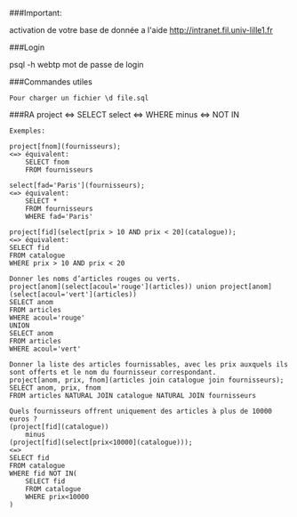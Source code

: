 ###Important:
  
  activation de votre base de donnée a l'aide http://intranet.fil.univ-lille1.fr

###Login

  psql -h webtp
  mot de passe de login

  
###Commandes utiles
	
	Pour charger un fichier \d file.sql

###RA
	project <=> SELECT
	select <=> WHERE 
	minus <=> NOT IN 
	
	Exemples:
	
	project[fnom](fournisseurs);
	<=> équivalent:
		SELECT fnom
		FROM fournisseurs
	
	select[fad='Paris'](fournisseurs);
	<=> équivalent:
		SELECT *
		FROM fournisseurs
		WHERE fad='Paris'
		
	project[fid](select[prix > 10 AND prix < 20](catalogue));
	<=> équivalent:
	SELECT fid
	FROM catalogue
	WHERE prix > 10 AND prix < 20
	
	Donner les noms d’articles rouges ou verts. 
	project[anom](select[acoul='rouge'](articles)) union project[anom](select[acoul='vert'](articles))
	SELECT anom
	FROM articles
	WHERE acoul='rouge'
	UNION
	SELECT anom
	FROM articles
	WHERE acoul='vert'
	
	Donner la liste des articles fournissables, avec les prix auxquels ils sont offerts et le nom du fournisseur correspondant.
	project[anom, prix, fnom](articles join catalogue join fournisseurs);
	SELECT anom, prix, fnom
	FROM articles NATURAL JOIN catalogue NATURAL JOIN fournisseurs
	
	Quels fournisseurs offrent uniquement des articles à plus de 10000 euros ?
	(project[fid](catalogue))
		minus
	(project[fid](select[prix<10000](catalogue)));
	<=>
	SELECT fid
	FROM catalogue
	WHERE fid NOT IN(
		SELECT fid
		FROM catalogue
		WHERE prix<10000
	)
	
	